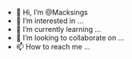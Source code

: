 - 👋 Hi, I’m @Macksings
- 👀 I’m interested in ...
- 🌱 I’m currently learning ...
- 💞️ I’m looking to collaborate on ...
- 📫 How to reach me ...

<!---
Macksings/Macksings is a ✨ special ✨ repository because its `README.md` (this file) appears on your GitHub profile.
You can click the Preview link to take a look at your changes.
--->
